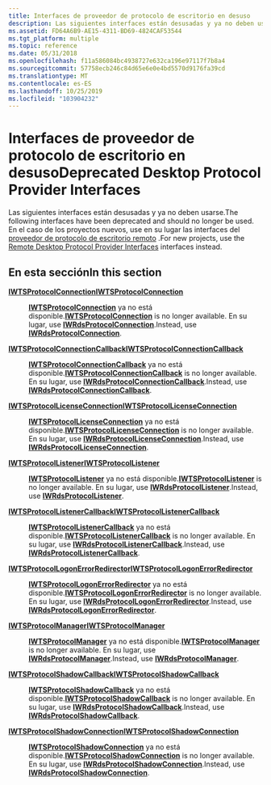 ```yaml
---
title: Interfaces de proveedor de protocolo de escritorio en desuso
description: Las siguientes interfaces están desusadas y ya no deben usarse. En el caso de los proyectos nuevos, use en su lugar las interfaces del proveedor de Protocolo de escritorio remoto.
ms.assetid: FD64A6B9-AE15-4311-BD69-4824CAF53544
ms.tgt_platform: multiple
ms.topic: reference
ms.date: 05/31/2018
ms.openlocfilehash: f11a586084bc4938727e632ca196e97117f7b8a4
ms.sourcegitcommit: 57758ecb246c84d65e6e0e4bd5570d9176fa39cd
ms.translationtype: MT
ms.contentlocale: es-ES
ms.lasthandoff: 10/25/2019
ms.locfileid: "103904232"
---
```

# <a name="deprecated-desktop-protocol-provider-interfaces"></a><span data-ttu-id="0d598-104">Interfaces de proveedor de protocolo de escritorio en desuso</span><span class="sxs-lookup"><span data-stu-id="0d598-104">Deprecated Desktop Protocol Provider Interfaces</span></span>

<span data-ttu-id="0d598-105">Las siguientes interfaces están desusadas y ya no deben usarse.</span><span class="sxs-lookup"><span data-stu-id="0d598-105">The following interfaces have been deprecated and should no longer be used.</span></span> <span data-ttu-id="0d598-106">En el caso de los proyectos nuevos, use en su lugar las interfaces del [proveedor de protocolo de escritorio remoto](custom-remote-protocol-interfaces.md) .</span><span class="sxs-lookup"><span data-stu-id="0d598-106">For new projects, use the [Remote Desktop Protocol Provider Interfaces](custom-remote-protocol-interfaces.md) interfaces instead.</span></span>

## <a name="in-this-section"></a><span data-ttu-id="0d598-107">En esta sección</span><span class="sxs-lookup"><span data-stu-id="0d598-107">In this section</span></span>

<dl> <dt>

[<span data-ttu-id="0d598-108">**IWTSProtocolConnection**</span><span class="sxs-lookup"><span data-stu-id="0d598-108">**IWTSProtocolConnection**</span></span>](/windows/desktop/api/wtsprotocol/nn-wtsprotocol-iwtsprotocolconnection)
</dt> <dd>

<span data-ttu-id="0d598-109">[**IWTSProtocolConnection**](/windows/desktop/api/wtsprotocol/nn-wtsprotocol-iwtsprotocolconnection) ya no está disponible.</span><span class="sxs-lookup"><span data-stu-id="0d598-109">[**IWTSProtocolConnection**](/windows/desktop/api/wtsprotocol/nn-wtsprotocol-iwtsprotocolconnection) is no longer available.</span></span> <span data-ttu-id="0d598-110">En su lugar, use [**IWRdsProtocolConnection**](/windows/desktop/api/wtsprotocol/nn-wtsprotocol-iwrdsprotocolconnection).</span><span class="sxs-lookup"><span data-stu-id="0d598-110">Instead, use [**IWRdsProtocolConnection**](/windows/desktop/api/wtsprotocol/nn-wtsprotocol-iwrdsprotocolconnection).</span></span>

</dd> <dt>

[<span data-ttu-id="0d598-111">**IWTSProtocolConnectionCallback**</span><span class="sxs-lookup"><span data-stu-id="0d598-111">**IWTSProtocolConnectionCallback**</span></span>](/windows/desktop/api/wtsprotocol/nn-wtsprotocol-iwtsprotocolconnectioncallback)
</dt> <dd>

<span data-ttu-id="0d598-112">[**IWTSProtocolConnectionCallback**](/windows/desktop/api/wtsprotocol/nn-wtsprotocol-iwtsprotocolconnectioncallback) ya no está disponible.</span><span class="sxs-lookup"><span data-stu-id="0d598-112">[**IWTSProtocolConnectionCallback**](/windows/desktop/api/wtsprotocol/nn-wtsprotocol-iwtsprotocolconnectioncallback) is no longer available.</span></span> <span data-ttu-id="0d598-113">En su lugar, use [**IWRdsProtocolConnectionCallback**](/windows/desktop/api/wtsprotocol/nn-wtsprotocol-iwrdsprotocolconnectioncallback).</span><span class="sxs-lookup"><span data-stu-id="0d598-113">Instead, use [**IWRdsProtocolConnectionCallback**](/windows/desktop/api/wtsprotocol/nn-wtsprotocol-iwrdsprotocolconnectioncallback).</span></span>

</dd> <dt>

[<span data-ttu-id="0d598-114">**IWTSProtocolLicenseConnection**</span><span class="sxs-lookup"><span data-stu-id="0d598-114">**IWTSProtocolLicenseConnection**</span></span>](/windows/desktop/api/wtsprotocol/nn-wtsprotocol-iwtsprotocollicenseconnection)
</dt> <dd>

<span data-ttu-id="0d598-115">[**IWTSProtocolLicenseConnection**](/windows/desktop/api/wtsprotocol/nn-wtsprotocol-iwtsprotocollicenseconnection) ya no está disponible.</span><span class="sxs-lookup"><span data-stu-id="0d598-115">[**IWTSProtocolLicenseConnection**](/windows/desktop/api/wtsprotocol/nn-wtsprotocol-iwtsprotocollicenseconnection) is no longer available.</span></span> <span data-ttu-id="0d598-116">En su lugar, use [**IWRdsProtocolLicenseConnection**](/windows/desktop/api/wtsprotocol/nn-wtsprotocol-iwrdsprotocollicenseconnection).</span><span class="sxs-lookup"><span data-stu-id="0d598-116">Instead, use [**IWRdsProtocolLicenseConnection**](/windows/desktop/api/wtsprotocol/nn-wtsprotocol-iwrdsprotocollicenseconnection).</span></span>

</dd> <dt>

[<span data-ttu-id="0d598-117">**IWTSProtocolListener**</span><span class="sxs-lookup"><span data-stu-id="0d598-117">**IWTSProtocolListener**</span></span>](/windows/desktop/api/wtsprotocol/nn-wtsprotocol-iwtsprotocollistener)
</dt> <dd>

<span data-ttu-id="0d598-118">[**IWTSProtocolListener**](/windows/desktop/api/wtsprotocol/nn-wtsprotocol-iwtsprotocollistener) ya no está disponible.</span><span class="sxs-lookup"><span data-stu-id="0d598-118">[**IWTSProtocolListener**](/windows/desktop/api/wtsprotocol/nn-wtsprotocol-iwtsprotocollistener) is no longer available.</span></span> <span data-ttu-id="0d598-119">En su lugar, use [**IWRdsProtocolListener**](/windows/desktop/api/wtsprotocol/nn-wtsprotocol-iwrdsprotocollistener).</span><span class="sxs-lookup"><span data-stu-id="0d598-119">Instead, use [**IWRdsProtocolListener**](/windows/desktop/api/wtsprotocol/nn-wtsprotocol-iwrdsprotocollistener).</span></span>

</dd> <dt>

[<span data-ttu-id="0d598-120">**IWTSProtocolListenerCallback**</span><span class="sxs-lookup"><span data-stu-id="0d598-120">**IWTSProtocolListenerCallback**</span></span>](/windows/desktop/api/wtsprotocol/nn-wtsprotocol-iwtsprotocollistenercallback)
</dt> <dd>

<span data-ttu-id="0d598-121">[**IWTSProtocolListenerCallback**](/windows/desktop/api/wtsprotocol/nn-wtsprotocol-iwtsprotocollistenercallback) ya no está disponible.</span><span class="sxs-lookup"><span data-stu-id="0d598-121">[**IWTSProtocolListenerCallback**](/windows/desktop/api/wtsprotocol/nn-wtsprotocol-iwtsprotocollistenercallback) is no longer available.</span></span> <span data-ttu-id="0d598-122">En su lugar, use [**IWRdsProtocolListenerCallback**](/windows/desktop/api/wtsprotocol/nn-wtsprotocol-iwrdsprotocollistenercallback).</span><span class="sxs-lookup"><span data-stu-id="0d598-122">Instead, use [**IWRdsProtocolListenerCallback**](/windows/desktop/api/wtsprotocol/nn-wtsprotocol-iwrdsprotocollistenercallback).</span></span>

</dd> <dt>

[<span data-ttu-id="0d598-123">**IWTSProtocolLogonErrorRedirector**</span><span class="sxs-lookup"><span data-stu-id="0d598-123">**IWTSProtocolLogonErrorRedirector**</span></span>](/windows/desktop/api/wtsprotocol/nn-wtsprotocol-iwtsprotocollogonerrorredirector)
</dt> <dd>

<span data-ttu-id="0d598-124">[**IWTSProtocolLogonErrorRedirector**](/windows/desktop/api/wtsprotocol/nn-wtsprotocol-iwtsprotocollogonerrorredirector) ya no está disponible.</span><span class="sxs-lookup"><span data-stu-id="0d598-124">[**IWTSProtocolLogonErrorRedirector**](/windows/desktop/api/wtsprotocol/nn-wtsprotocol-iwtsprotocollogonerrorredirector) is no longer available.</span></span> <span data-ttu-id="0d598-125">En su lugar, use [**IWRdsProtocolLogonErrorRedirector**](/windows/desktop/api/wtsprotocol/nn-wtsprotocol-iwrdsprotocollogonerrorredirector).</span><span class="sxs-lookup"><span data-stu-id="0d598-125">Instead, use [**IWRdsProtocolLogonErrorRedirector**](/windows/desktop/api/wtsprotocol/nn-wtsprotocol-iwrdsprotocollogonerrorredirector).</span></span>

</dd> <dt>

[<span data-ttu-id="0d598-126">**IWTSProtocolManager**</span><span class="sxs-lookup"><span data-stu-id="0d598-126">**IWTSProtocolManager**</span></span>](/windows/desktop/api/wtsprotocol/nn-wtsprotocol-iwtsprotocolmanager)
</dt> <dd>

<span data-ttu-id="0d598-127">[**IWTSProtocolManager**](/windows/desktop/api/wtsprotocol/nn-wtsprotocol-iwtsprotocolmanager) ya no está disponible.</span><span class="sxs-lookup"><span data-stu-id="0d598-127">[**IWTSProtocolManager**](/windows/desktop/api/wtsprotocol/nn-wtsprotocol-iwtsprotocolmanager) is no longer available.</span></span> <span data-ttu-id="0d598-128">En su lugar, use [**IWRdsProtocolManager**](/windows/desktop/api/wtsprotocol/nn-wtsprotocol-iwrdsprotocolmanager).</span><span class="sxs-lookup"><span data-stu-id="0d598-128">Instead, use [**IWRdsProtocolManager**](/windows/desktop/api/wtsprotocol/nn-wtsprotocol-iwrdsprotocolmanager).</span></span>

</dd> <dt>

[<span data-ttu-id="0d598-129">**IWTSProtocolShadowCallback**</span><span class="sxs-lookup"><span data-stu-id="0d598-129">**IWTSProtocolShadowCallback**</span></span>](/windows/desktop/api/wtsprotocol/nn-wtsprotocol-iwtsprotocolshadowcallback)
</dt> <dd>

<span data-ttu-id="0d598-130">[**IWTSProtocolShadowCallback**](/windows/desktop/api/wtsprotocol/nn-wtsprotocol-iwtsprotocolshadowcallback) ya no está disponible.</span><span class="sxs-lookup"><span data-stu-id="0d598-130">[**IWTSProtocolShadowCallback**](/windows/desktop/api/wtsprotocol/nn-wtsprotocol-iwtsprotocolshadowcallback) is no longer available.</span></span> <span data-ttu-id="0d598-131">En su lugar, use [**IWRdsProtocolShadowCallback**](/windows/desktop/api/wtsprotocol/nn-wtsprotocol-iwrdsprotocolshadowcallback).</span><span class="sxs-lookup"><span data-stu-id="0d598-131">Instead, use [**IWRdsProtocolShadowCallback**](/windows/desktop/api/wtsprotocol/nn-wtsprotocol-iwrdsprotocolshadowcallback).</span></span>

</dd> <dt>

[<span data-ttu-id="0d598-132">**IWTSProtocolShadowConnection**</span><span class="sxs-lookup"><span data-stu-id="0d598-132">**IWTSProtocolShadowConnection**</span></span>](/windows/desktop/api/wtsprotocol/nn-wtsprotocol-iwtsprotocolshadowconnection)
</dt> <dd>

<span data-ttu-id="0d598-133">[**IWTSProtocolShadowConnection**](/windows/desktop/api/wtsprotocol/nn-wtsprotocol-iwtsprotocolshadowconnection) ya no está disponible.</span><span class="sxs-lookup"><span data-stu-id="0d598-133">[**IWTSProtocolShadowConnection**](/windows/desktop/api/wtsprotocol/nn-wtsprotocol-iwtsprotocolshadowconnection) is no longer available.</span></span> <span data-ttu-id="0d598-134">En su lugar, use [**IWRdsProtocolShadowConnection**](/windows/desktop/api/wtsprotocol/nn-wtsprotocol-iwrdsprotocolshadowconnection).</span><span class="sxs-lookup"><span data-stu-id="0d598-134">Instead, use [**IWRdsProtocolShadowConnection**](/windows/desktop/api/wtsprotocol/nn-wtsprotocol-iwrdsprotocolshadowconnection).</span></span>

</dd> </dl>

 

 




